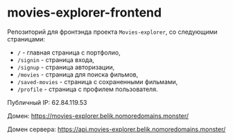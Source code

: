 # movies-explorer-frontend

Репозиторий для фронтэнда проекта `Movies-explorer`, со следующими страницами:
- `/` - главная страница с портфолио,
- `/signin`  - страница входа,
- `/signup` - страница авторизации,
- `/movies` - страница для поиска фильмов,
- `/saved-movies` - страница с сохраненными фильмами,
- `/profile` - страница с профилем пользователя.

Публичный IP: 62.84.119.53

Домен: https://movies-explorer.belik.nomoredomains.monster/

Домен сервера: https://api.movies-explorer.belik.nomoredomains.monster/
